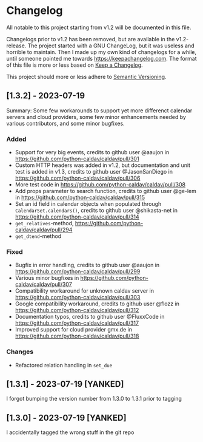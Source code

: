 # Changelog

All notable to this project starting from v1.2 will be documented in this file.

Changelogs prior to v1.2 has been removed, but are available in the
v1.2-release.  The project started with a GNU ChangeLog, but it was
useless and horrible to maintain.  Then I made up my own kind of
changelogs for a while, until someone pointed me towards
https://keepachangelog.com.  The format of this file is more or less
based on [Keep a Changelog](https://keepachangelog.com/en/1.1.0/).

This project should more or less adhere to [Semantic Versioning](https://semver.org/spec/v2.0.0.html).

## [1.3.2] - 2023-07-19

Summary: Some few workarounds to support yet more differenct calendar servers and cloud providers, some few minor enhancements needed by various contributors, and some minor bugfixes.

### Added
* Support for very big events, credits to github user @aaujon in https://github.com/python-caldav/caldav/pull/301
* Custom HTTP headers was added in v1.2, but documentation and unit test is added in v1.3, credits to github user @JasonSanDiego in https://github.com/python-caldav/caldav/pull/306
* More test code in https://github.com/python-caldav/caldav/pull/308
* Add props parameter to search function, credits to github user @ge-lem in https://github.com/python-caldav/caldav/pull/315
* Set an id field in calendar objects when populated through `CalendarSet.calendars()`, credits to github user @shikasta-net in https://github.com/python-caldav/caldav/pull/314
* `get_relatives`-method, https://github.com/python-caldav/caldav/pull/294
* `get_dtend`-method

### Fixed
* Bugfix in error handling, credits to github user @aaujon in https://github.com/python-caldav/caldav/pull/299
* Various minor bugfixes in https://github.com/python-caldav/caldav/pull/307
* Compatibility workaround for unknown caldav server in https://github.com/python-caldav/caldav/pull/303
* Google compatibility workaround, credits to github user @flozz in https://github.com/python-caldav/caldav/pull/312
* Documentation typos, credits to github user @FluxxCode in https://github.com/python-caldav/caldav/pull/317
* Improved support for cloud provider gmx.de in https://github.com/python-caldav/caldav/pull/318

### Changes
* Refactored relation handling in `set_due`

## [1.3.1] - 2023-07-19 [YANKED]

I forgot bumping the version number from 1.3.0 to 1.3.1 prior to tagging

## [1.3.0] - 2023-07-19 [YANKED]

I accidentally tagged the wrong stuff in the git repo


